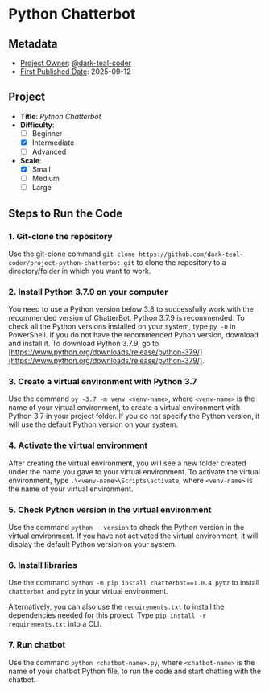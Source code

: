 <!-- README file for projects-->

# Python Chatterbot

## Metadata

- <ins>Project Owner</ins>: [@dark-teal-coder](github.com/dark-teal-coder)
- <ins>First Published Date</ins>: 2025-09-12

## Project

- **Title**: *Python Chatterbot*
- **Difficulty**:
  - [ ] Beginner
  - [x] Intermediate
  - [ ] Advanced
- **Scale**:
  - [x] Small
  - [ ] Medium
  - [ ] Large

## Steps to Run the Code

### 1. Git-clone the repository 
Use the git-clone command `git clone https://github.com/dark-teal-coder/project-python-chatterbot.git` to clone the repository to a directory/folder in which you want to work.

### 2. Install Python 3.7.9 on your computer

You need to use a Python version below 3.8 to successfully work with the recommended version of ChatterBot. Python 3.7.9 is recommended. To check all the Python versions installed on your system, type `py -0` in PowerShell. If you do not have the recommended Pyhon version, download and install it. To download Python 3.7.9, go to [https://www.python.org/downloads/release/python-379/](https://www.python.org/downloads/release/python-379/).

### 3. Create a virtual environment with Python 3.7

Use the command `py -3.7 -m venv <venv-name>`, where `<venv-name>` is the name of your virtual environment, to create a virtual environment with Python 3.7 in your project folder. If you do not specify the Python version, it will use the default Python version on your system.

### 4. Activate the virtual environment

After creating the virtual environment, you will see a new folder created under the name you gave to your virtual environment. To activate the virtual environment, type `.\<venv-name>\Scripts\activate`, where `<venv-name>` is the name of your virtual environment.

### 5. Check Python version in the virtual environment

Use the command `python --version` to check the Python version in the virtual environment. If you have not activated the virtual environment, it will display the default Python version on your system.

### 6. Install libraries

Use the command `python -m pip install chatterbot==1.0.4 pytz` to install `chatterbot` and `pytz` in your virtual environment. 

Alternatively, you can also use the `requirements.txt` to install the dependencies needed for this project. Type `pip install -r requirements.txt` into a CLI.

### 7. Run chatbot 

Use the command `python <chatbot-name>.py`, where `<chatbot-name>` is the name of your chatbot Python file, to run the code and start chatting with the chatbot. 
